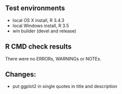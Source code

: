 ## Test environments
* local OS X install, R 3.4.3
* local Windows install, R 3.5
* win builder (devel and release)

## R CMD check results
There were no ERRORs, WARNINGs or NOTEs.

## Changes:
* put ggplot2 in single quotes in title and description
